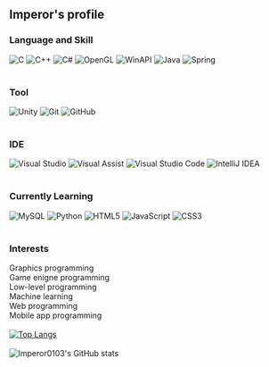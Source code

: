 <div align="left">

## Imperor's profile  
### Language and Skill  
![C](https://img.shields.io/badge/C-A8B9CC?style=for-the-badge&logo=c&logoColor=white)
![C++](https://img.shields.io/badge/C++-00599C?style=for-the-badge&logo=c%2B%2B&logoColor=white)
![C#](https://img.shields.io/badge/C%23-239120?style=for-the-badge&logo=csharp&logoColor=white)
![OpenGL](https://img.shields.io/badge/OpenGL-5586A4?style=for-the-badge&logo=opengl&logoColor=white)
![WinAPI](https://img.shields.io/badge/WinAPI-4F8A8B?style=for-the-badge&logo=windows&logoColor=white)
![Java](https://img.shields.io/badge/Java-ED8B00?style=for-the-badge&logo=openjdk&logoColor=white)
![Spring](https://img.shields.io/badge/Spring-6DB33F?style=for-the-badge&logo=spring&logoColor=white)
<br/>
<br/>
### Tool
![Unity](https://img.shields.io/badge/Unity-000000?style=for-the-badge&logo=unity&logoColor=white)
![Git](https://img.shields.io/badge/Git-F05032?style=for-the-badge&logo=git&logoColor=white)
![GitHub](https://img.shields.io/badge/GitHub-181717?style=for-the-badge&logo=github&logoColor=white)
<br/>
<br/>
### IDE
![Visual Studio](https://img.shields.io/badge/Visual%20Studio-5C2D91?style=for-the-badge&logo=visualstudio&logoColor=white)
![Visual Assist](https://img.shields.io/badge/Visual%20Assist-FF6347?style=for-the-badge&logoColor=white)
![Visual Studio Code](https://img.shields.io/badge/Visual%20Studio%20Code-007ACC?style=for-the-badge&logo=visualstudiocode&logoColor=white)
![IntelliJ IDEA](https://img.shields.io/badge/IntelliJ%20IDEA-000080?style=for-the-badge&logo=intellijidea&logoColor=white)
<br/>
<br/>
### Currently Learning 
![MySQL](https://img.shields.io/badge/MySQL-4479A1?style=for-the-badge&logo=mysql&logoColor=white)
![Python](https://img.shields.io/badge/Python-3776AB?style=for-the-badge&logo=python&logoColor=white)
![HTML5](https://img.shields.io/badge/HTML5-E34F26?style=for-the-badge&logo=html5&logoColor=white)
![JavaScript](https://img.shields.io/badge/JavaScript-F7DF1E?style=for-the-badge&logo=javascript&logoColor=black)
![CSS3](https://img.shields.io/badge/CSS3-1572B6?style=for-the-badge&logo=css3&logoColor=white)
<br/>
<br/>
### Interests
Graphics programming<br/>
Game enigne programming<br/>
Low-level programming<br/>
Machine learning<br/>
Web programming<br/>
Mobile app programming
<br/>
<br/>
[![Top Langs](https://github-readme-stats.vercel.app/api/top-langs/?username=Imperor0103&layout=compact)](https://github.com/anuraghazra/github-readme-stats)
<br/>
<br/>
![Imperor0103's GitHub stats](https://github-readme-stats.vercel.app/api?username=Imperor0103&theme=chartreuse-dark&count_private=true&show_icons=true)
</div>
